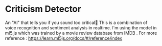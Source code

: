 # Criticism Detector 

An "AI" that tells you if you sound too critical🤔
This is a combination of voice recognition and sentiment analysis in realtime.
I'm using the model in ml5.js which was trained by a movie review database from IMDB .
For more reference : https://learn.ml5js.org/docs/#/reference/index
